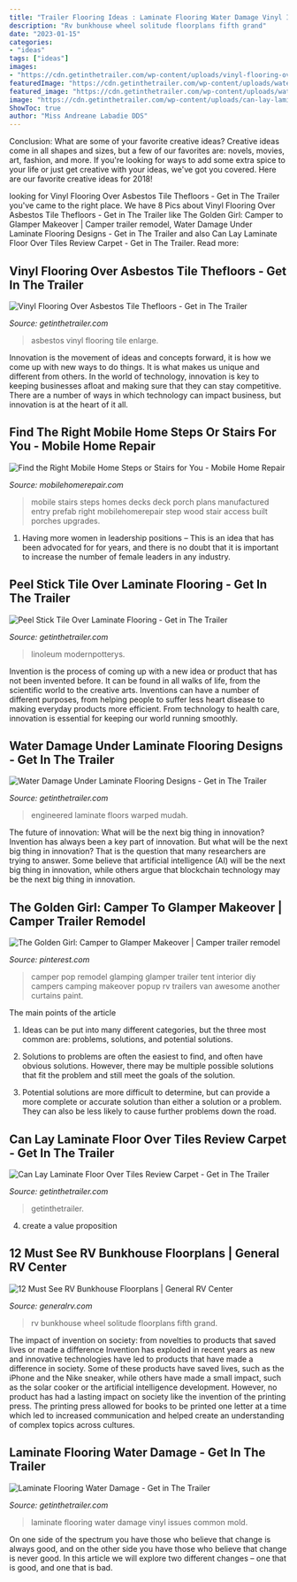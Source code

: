 ```yaml
---
title: "Trailer Flooring Ideas : Laminate Flooring Water Damage Vinyl Issues Common Mold"
description: "Rv bunkhouse wheel solitude floorplans fifth grand"
date: "2023-01-15"
categories:
- "ideas"
tags: ["ideas"]
images:
- "https://cdn.getinthetrailer.com/wp-content/uploads/vinyl-flooring-over-asbestos-tile-thefloors_123076-840x450.jpg"
featuredImage: "https://cdn.getinthetrailer.com/wp-content/uploads/water-damage-under-laminate-flooring-designs_811130.jpg"
featured_image: "https://cdn.getinthetrailer.com/wp-content/uploads/water-damage-under-laminate-flooring-designs_811130.jpg"
image: "https://cdn.getinthetrailer.com/wp-content/uploads/can-lay-laminate-floor-over-tiles-review-carpet_385967.jpg"
ShowToc: true
author: "Miss Andreane Labadie DDS"
---
```



Conclusion: What are some of your favorite creative ideas?
Creative ideas come in all shapes and sizes, but a few of our favorites are: novels, movies, art, fashion, and more. If you're looking for ways to add some extra spice to your life or just get creative with your ideas, we've got you covered. Here are our favorite creative ideas for 2018!

	

		
looking for Vinyl Flooring Over Asbestos Tile Thefloors - Get in The Trailer you've came to the right place. We have 8 Pics about Vinyl Flooring Over Asbestos Tile Thefloors - Get in The Trailer like The Golden Girl: Camper to Glamper Makeover | Camper trailer remodel, Water Damage Under Laminate Flooring Designs - Get in The Trailer and also Can Lay Laminate Floor Over Tiles Review Carpet - Get in The Trailer. Read more:
		
    
## Vinyl Flooring Over Asbestos Tile Thefloors - Get In The Trailer

<img loading=lazy src="https://cdn.getinthetrailer.com/wp-content/uploads/vinyl-flooring-over-asbestos-tile-thefloors_123076-840x450.jpg" onerror="this.onerror=null;this.src='https://tse2.mm.bing.net/th?id=OIP.srGWcUXg12HX4V6TYvmR-QHaD9&amp;pid=15.1';" alt="Vinyl Flooring Over Asbestos Tile Thefloors - Get in The Trailer">

_Source: getinthetrailer.com_

>asbestos vinyl flooring tile enlarge. 

	

Innovation is the movement of ideas and concepts forward, it is how we come up with new ways to do things. It is what makes us unique and different from others. In the world of technology, innovation is key to keeping businesses afloat and making sure that they can stay competitive. There are a number of ways in which technology can impact business, but innovation is at the heart of it all.

    
## Find The Right Mobile Home Steps Or Stairs For You - Mobile Home Repair

<img loading=lazy src="https://www.mobilehomerepair.com/wp-content/uploads/2017/06/mobile-home-steps-manufactured-home-stairs.jpg" onerror="this.onerror=null;this.src='https://tse2.mm.bing.net/th?id=OIP.ScCUx0np99ij62jsFk91YQHaFj&amp;pid=15.1';" alt="Find the Right Mobile Home Steps or Stairs for You - Mobile Home Repair">

_Source: mobilehomerepair.com_

>mobile stairs steps homes decks deck porch plans manufactured entry prefab right mobilehomerepair step wood stair access built porches upgrades. 

	

1. Having more women in leadership positions – This is an idea that has been advocated for for years, and there is no doubt that it is important to increase the number of female leaders in any industry.

    
## Peel Stick Tile Over Laminate Flooring - Get In The Trailer

<img loading=lazy src="https://cdn.getinthetrailer.com/wp-content/uploads/peel-stick-tile-over-laminate-flooring_338957.jpg" onerror="this.onerror=null;this.src='https://tse3.mm.bing.net/th?id=OIP.G5wlKcuw5jZlveG2r7SzNgHaJ4&amp;pid=15.1';" alt="Peel Stick Tile Over Laminate Flooring - Get in The Trailer">

_Source: getinthetrailer.com_

>linoleum modernpotterys. 

	

Invention is the process of coming up with a new idea or product that has not been invented before. It can be found in all walks of life, from the scientific world to the creative arts. Inventions can have a number of different purposes, from helping people to suffer less heart disease to making everyday products more efficient. From technology to health care, innovation is essential for keeping our world running smoothly.

    
## Water Damage Under Laminate Flooring Designs - Get In The Trailer

<img loading=lazy src="https://cdn.getinthetrailer.com/wp-content/uploads/water-damage-under-laminate-flooring-designs_811130.jpg" onerror="this.onerror=null;this.src='https://tse1.mm.bing.net/th?id=OIP.Ix9gGe5lkuQjM1kHU5tKAwHaEK&amp;pid=15.1';" alt="Water Damage Under Laminate Flooring Designs - Get in The Trailer">

_Source: getinthetrailer.com_

>engineered laminate floors warped mudah. 

	

The future of innovation: What will be the next big thing in innovation?
Invention has always been a key part of innovation. But what will be the next big thing in innovation? That is the question that many researchers are trying to answer. Some believe that artificial intelligence (AI) will be the next big thing in innovation, while others argue that blockchain technology may be the next big thing in innovation.

    
## The Golden Girl: Camper To Glamper Makeover | Camper Trailer Remodel

<img loading=lazy src="https://i.pinimg.com/originals/a5/ee/e1/a5eee1657626f5e3958dd50e4f70f5d0.jpg" onerror="this.onerror=null;this.src='https://tse1.mm.bing.net/th?id=OIP.zxFN0FwW9sr50j8495J5ewHaLH&amp;pid=15.1';" alt="The Golden Girl: Camper to Glamper Makeover | Camper trailer remodel">

_Source: pinterest.com_

>camper pop remodel glamping glamper trailer tent interior diy campers camping makeover popup rv trailers van awesome another curtains paint. 

	

The main points of the article
1. Ideas can be put into many different categories, but the three most common are: problems, solutions, and potential solutions.
2. Solutions to problems are often the easiest to find, and often have obvious solutions. However, there may be multiple possible solutions that fit the problem and still meet the goals of the solution.

3. Potential solutions are more difficult to determine, but can provide a more complete or accurate solution than either a solution or a problem. They can also be less likely to cause further problems down the road.

    
## Can Lay Laminate Floor Over Tiles Review Carpet - Get In The Trailer

<img loading=lazy src="https://cdn.getinthetrailer.com/wp-content/uploads/can-lay-laminate-floor-over-tiles-review-carpet_385967.jpg" onerror="this.onerror=null;this.src='https://tse4.mm.bing.net/th?id=OIP.SQdDSLDMsUa9BEfxZR0CcgHaJ4&amp;pid=15.1';" alt="Can Lay Laminate Floor Over Tiles Review Carpet - Get in The Trailer">

_Source: getinthetrailer.com_

>getinthetrailer. 

	

4. create a value proposition 

    
## 12 Must See RV Bunkhouse Floorplans | General RV Center

<img loading=lazy src="http://www.generalrv.com/blog/wp-content/uploads/2015/07/den2.jpg" onerror="this.onerror=null;this.src='https://tse3.mm.bing.net/th?id=OIP.lOs-sPzoOaQXcQCAtLUpFAHaE8&amp;pid=15.1';" alt="12 Must See RV Bunkhouse Floorplans | General RV Center">

_Source: generalrv.com_

>rv bunkhouse wheel solitude floorplans fifth grand. 

	

The impact of invention on society: from novelties to products that saved lives or made a difference
Invention has exploded in recent years as new and innovative technologies have led to products that have made a difference in society. Some of these products have saved lives, such as the iPhone and the Nike sneaker, while others have made a small impact, such as the solar cooker or the artificial intelligence development. However, no product has had a lasting impact on society like the invention of the printing press. The printing press allowed for books to be printed one letter at a time which led to increased communication and helped create an understanding of complex topics across cultures.

    
## Laminate Flooring Water Damage - Get In The Trailer

<img loading=lazy src="https://cdn.getinthetrailer.com/wp-content/uploads/laminate-flooring-water-damage_687013.jpg" onerror="this.onerror=null;this.src='https://tse4.mm.bing.net/th?id=OIP.n5dSg7MaHivJZGGseFPRwAHaFj&amp;pid=15.1';" alt="Laminate Flooring Water Damage - Get in The Trailer">

_Source: getinthetrailer.com_

>laminate flooring water damage vinyl issues common mold. 

	

On one side of the spectrum you have those who believe that change is always good, and on the other side you have those who believe that change is never good. In this article we will explore two different changes – one that is good, and one that is bad.

